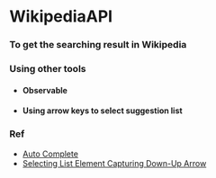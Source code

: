 # WikipediaAPI

### To get the searching result in Wikipedia

### Using other tools 
* #### Observable
* #### Using arrow keys to select suggestion list

### Ref
* [Auto Complete](https://ithelp.ithome.com.tw/articles/10188457)
* [Selecting List Element Capturing Down-Up Arrow](https://stackoverflow.com/questions/11400269/selecting-list-element-capturing-down-up-arrow)  
